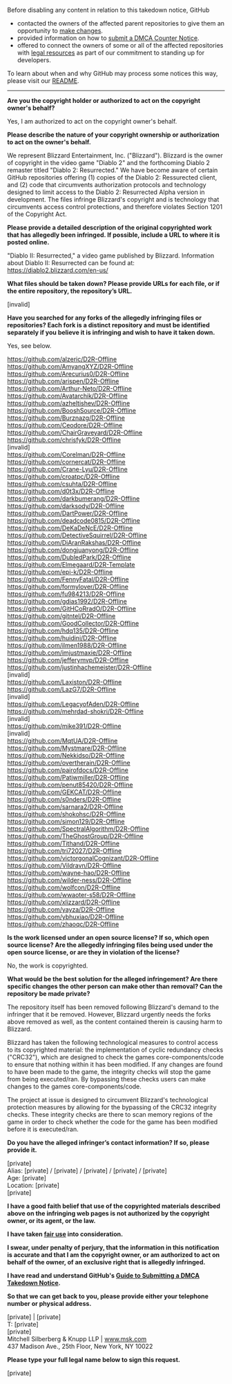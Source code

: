Before disabling any content in relation to this takedown notice, GitHub
- contacted the owners of the affected parent repositories to give them an opportunity to [make changes](https://docs.github.com/en/github/site-policy/dmca-takedown-policy#a-how-does-this-actually-work).
- provided information on how to [submit a DMCA Counter Notice](https://docs.github.com/en/articles/guide-to-submitting-a-dmca-counter-notice).
- offered to connect the owners of some or all of the affected repositories with [legal resources](https://github.blog/2020-11-16-standing-up-for-developers-youtube-dl-is-back/#developer-defense-fund) as part of our commitment to standing up for developers.

To learn about when and why GitHub may process some notices this way, please visit our [README](https://github.com/github/dmca/blob/master/README.md).

---

**Are you the copyright holder or authorized to act on the copyright owner's behalf?**

Yes, I am authorized to act on the copyright owner's behalf.

**Please describe the nature of your copyright ownership or authorization to act on the owner's behalf.**

We represent Blizzard Entertainment, Inc. ("Blizzard"). Blizzard is the owner of copyright in the video game "Diablo 2" and the forthcoming Diablo 2 remaster titled "Diablo 2: Resurrected." We have become aware of certain GitHub repositories offering (1) copies of the Diablo 2: Ressurected client, and (2) code that circumvents authorization protocols and technology designed to limit access to the Diablo 2: Resurrected Alpha version in development. The files infringe Blizzard's copyright and is technology that circumvents access control protections, and therefore violates Section 1201 of the Copyright Act.

**Please provide a detailed description of the original copyrighted work that has allegedly been infringed. If possible, include a URL to where it is posted online.**

"Diablo II: Resurrected," a video game published by Blizzard. Information about Diablo II: Resurrected can be found at: https://diablo2.blizzard.com/en-us/

**What files should be taken down? Please provide URLs for each file, or if the entire repository, the repository’s URL.**

[invalid]

**Have you searched for any forks of the allegedly infringing files or repositories? Each fork is a distinct repository and must be identified separately if you believe it is infringing and wish to have it taken down.**

Yes, see below.

https://github.com/alzeric/D2R-Offline  
https://github.com/AmyangXYZ/D2R-Offline  
https://github.com/Arecurius0/D2R-Offline  
https://github.com/arispen/D2R-Offline  
https://github.com/Arthur-Neto/D2R-Offline  
https://github.com/Avatarchik/D2R-Offline  
https://github.com/azheltishev/D2R-Offline  
https://github.com/BooshSource/D2R-Offline  
https://github.com/Burznazg/D2R-Offline  
https://github.com/Ceodore/D2R-Offline  
https://github.com/ChairGraveyard/D2R-Offline  
https://github.com/chrisfyk/D2R-Offline  
[invalid]  
https://github.com/Corelman/D2R-Offline  
https://github.com/cornercat/D2R-Offline  
https://github.com/Crane-Lyu/D2R-Offline  
https://github.com/croatpc/D2R-Offline  
https://github.com/csuhta/D2R-Offline  
https://github.com/d0t3x/D2R-Offline  
https://github.com/darkbumerang/D2R-Offline  
https://github.com/darksody/D2R-Offline  
https://github.com/DartPower/D2R-Offline  
https://github.com/deadcode0815/D2R-Offline  
https://github.com/DeKaDeNcE/D2R-Offline  
https://github.com/DetectiveSquirrel/D2R-Offline  
https://github.com/DiAranRakshas/D2R-Offline  
https://github.com/dongjuanyong/D2R-Offline  
https://github.com/DubledPark/D2R-Offline  
https://github.com/Elmegaard/D2R-Template  
https://github.com/epi-k/D2R-Offline  
https://github.com/FennyFatal/D2R-Offline  
https://github.com/formylover/D2R-Offline  
https://github.com/fu984213/D2R-Offline  
https://github.com/gdias1992/D2R-Offline  
https://github.com/GitHCoRradO/D2R-Offline  
https://github.com/gitntel/D2R-Offline  
https://github.com/GoodCollector/D2R-Offline  
https://github.com/hdq135/D2R-Offline  
https://github.com/huidini/D2R-Offline  
https://github.com/ilmen1988/D2R-Offline  
https://github.com/imjustmaxie/D2R-Offline  
https://github.com/jefferymvp/D2R-Offline  
https://github.com/justinhachemeister/D2R-Offline  
[invalid]  
https://github.com/Laxiston/D2R-Offline  
https://github.com/LazG7/D2R-Offline  
[invalid]  
https://github.com/LegacyofAden/D2R-Offline  
https://github.com/mehrdad-shokri/D2R-Offline  
[invalid]  
https://github.com/mike391/D2R-Offline  
[invalid]  
https://github.com/MqtUA/D2R-Offline  
https://github.com/Mystmare/D2R-Offline  
https://github.com/Nekkidso/D2R-Offline  
https://github.com/overtherain/D2R-Offline  
https://github.com/pairofdocs/D2R-Offline  
https://github.com/Patjwmiller/D2R-Offline  
https://github.com/penut85420/D2R-Offline  
https://github.com/GEKCAT/D2R-Offline  
https://github.com/s0nders/D2R-Offline  
https://github.com/sarnara2/D2R-Offline  
https://github.com/shokohsc/D2R-Offline  
https://github.com/simon129/D2R-Offline  
https://github.com/SpectralAlgorithm/D2R-Offline  
https://github.com/TheGhostGroup/D2R-Offline  
https://github.com/Tithand/D2R-Offline  
https://github.com/tri72027/D2R-Offline  
https://github.com/victorgonalCognizant/D2R-Offline  
https://github.com/Vildravn/D2R-Offline  
https://github.com/wayne-hao/D2R-Offline  
https://github.com/wilder-ness/D2R-Offline  
https://github.com/wolfcon/D2R-Offline  
https://github.com/wwaoter-s58/D2R-Offline  
https://github.com/xlizzard/D2R-Offline  
https://github.com/yayza/D2R-Offline  
https://github.com/ybhuxiao/D2R-Offline  
https://github.com/zhaoqc/D2R-Offline  

**Is the work licensed under an open source license? If so, which open source license? Are the allegedly infringing files being used under the open source license, or are they in violation of the license?**

No, the work is copyrighted.

**What would be the best solution for the alleged infringement? Are there specific changes the other person can make other than removal? Can the repository be made private?**

The repository itself has been removed following Blizzard's demand to the infringer that it be removed. However, Blizzard urgently needs the forks above removed as well, as the content contained therein is causing harm to Blizzard.

Blizzard has taken the following technological measures to control access to its copyrighted material: the implementation of cyclic redundancy checks ("CRC32"), which are designed to check the games core-components/code to ensure that nothing within it has been modified. If any changes are found to have been made to the game, the integrity checks will stop the game from being executed/ran. By bypassing these checks users can make changes to the games core-components/code.

The project at issue is designed to circumvent Blizzard's technological protection measures by allowing for the bypassing of the CRC32 integrity checks. These integrity checks are there to scan memory regions of the game in order to check whether the code for the game has been modified before it is executed/ran.

**Do you have the alleged infringer’s contact information? If so, please provide it.**

[private]  
Alias: [private] / [private] / [private] / [private] / [private]  
Age: [private]  
Location: [private]  
[private]

**I have a good faith belief that use of the copyrighted materials described above on the infringing web pages is not authorized by the copyright owner, or its agent, or the law.**

**I have taken <a href="https://www.lumendatabase.org/topics/22">fair use</a> into consideration.**

**I swear, under penalty of perjury, that the information in this notification is accurate and that I am the copyright owner, or am authorized to act on behalf of the owner, of an exclusive right that is allegedly infringed.**

**I have read and understand GitHub's <a href="https://docs.github.com/articles/guide-to-submitting-a-dmca-takedown-notice/">Guide to Submitting a DMCA Takedown Notice</a>.**

**So that we can get back to you, please provide either your telephone number or physical address.**

[private] | [private]  
T: [private]  
[private]  
Mitchell Silberberg & Knupp LLP | www.msk.com  
437 Madison Ave., 25th Floor, New York, NY 10022

**Please type your full legal name below to sign this request.**

[private]

